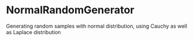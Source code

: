 # NormalRandomGenerator
Generating random samples with normal distribution, using Cauchy as well as Laplace distribution
